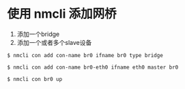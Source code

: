 # 使用 nmcli 添加网桥

1. 添加一个bridge
2. 添加一个或者多个slave设备


```shell
$ nmcli con add con-name br0 ifname br0 type bridge

$ nmcli con add con-name br0-eth0 ifname eth0 master br0

$ nmcli con br0 up
```
